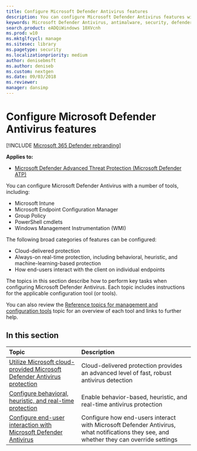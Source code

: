 ```yaml
---
title: Configure Microsoft Defender Antivirus features
description: You can configure Microsoft Defender Antivirus features with Intune, Microsoft Endpoint Configuration Manager, Group Policy, and PowerShell.
keywords: Microsoft Defender Antivirus, antimalware, security, defender, configure, configuration, Config Manager, Microsoft Endpoint Configuration Manager, SCCM, Intune, MDM, mobile device management, GP, group policy, PowerShell
search.product: eADQiWindows 10XVcnh
ms.prod: w10
ms.mktglfcycl: manage
ms.sitesec: library
ms.pagetype: security
ms.localizationpriority: medium
author: denisebmsft
ms.author: deniseb
ms.custom: nextgen
ms.date: 09/03/2018
ms.reviewer: 
manager: dansimp
---
```


# Configure Microsoft Defender Antivirus features

[!INCLUDE [Microsoft 365 Defender rebranding](../../includes/microsoft-defender.md)]


**Applies to:**

- [Microsoft Defender Advanced Threat Protection (Microsoft Defender ATP)](https://go.microsoft.com/fwlink/p/?linkid=2069559)

You can configure Microsoft Defender Antivirus with a number of tools, including:

- Microsoft Intune
- Microsoft Endpoint Configuration Manager
- Group Policy
- PowerShell cmdlets
- Windows Management Instrumentation (WMI)

The following broad categories of features can be configured:

- Cloud-delivered protection
- Always-on real-time protection, including behavioral, heuristic, and machine-learning-based protection
- How end-users interact with the client on individual endpoints

The topics in this section describe how to perform key tasks when configuring Microsoft Defender Antivirus. Each topic includes instructions for the applicable configuration tool (or tools).

You can also review the [Reference topics for management and configuration tools](configuration-management-reference-microsoft-defender-antivirus.md) topic for an overview of each tool and links to further help. 

## In this section
Topic | Description
:---|:---
[Utilize Microsoft cloud-provided Microsoft Defender Antivirus protection](utilize-microsoft-cloud-protection-microsoft-defender-antivirus.md) | Cloud-delivered protection provides an advanced level of fast, robust antivirus detection
[Configure behavioral, heuristic, and real-time protection](configure-protection-features-microsoft-defender-antivirus.md)|Enable behavior-based, heuristic, and real-time antivirus protection
[Configure end-user interaction with Microsoft Defender Antivirus](configure-end-user-interaction-microsoft-defender-antivirus.md)|Configure how end-users interact with Microsoft Defender Antivirus, what notifications they see, and whether they can override settings
